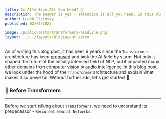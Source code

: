 ```yaml
---
title: Is Attention All You Need? 👀
description: The answer is yes - attention is all you need. In this blog post, we explore the famous Transformer architecture and why is it  that attention is all you need. 🤔
author: Ludek Cizinsky
published: 02/01/2023

image: /public/posts/transformers-headline.png
layout: ../../layouts/BlogLayout.astro
---
```


As of writing this blog post, it has been 6 years since the `Transformers` architecture has been [proposed](https://arxiv.org/pdf/1706.03762.pdf) and took the AI field by storm. Not only it shaped the future of the initially intended field  of NLP, but it impacted many other domains from computer vision to audio intelligence. In this blog post, we look under the hood of the `Transformer` architecture and explain what makes it so powerful. Without further ado, let's get started! 📝

### 📖 Before Transformers

---

Before we start talking about `Transformers`, we need to understand its predecessor - `Reccurent Neural Networks`. 

